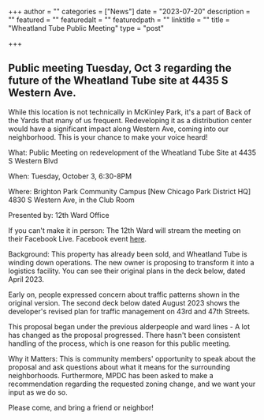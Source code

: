 +++
author = ""
categories = ["News"]
date = "2023-07-20"
description = ""
featured = ""
featuredalt = ""
featuredpath = ""
linktitle = ""
title = "Wheatland Tube Public Meeting"
type = "post"

+++ 

## Public meeting Tuesday, Oct 3 regarding the future of the Wheatland Tube site at 4435 S Western Ave. 

While this location is not technically in McKinley Park, it's a part of Back of the Yards that many of us frequent. Redeveloping it as a distribution center would have a significant impact along Western Ave, coming into our neighborhood. This is your chance to make your voice heard! 

What: Public Meeting on redevelopment of the Wheatland Tube Site at 4435 S Western Blvd

When: Tuesday, October 3, 6:30-8PM

Where: Brighton Park Community Campus [New Chicago Park District HQ]
             4830 S Western Ave, in the Club Room

Presented by: 12th Ward Office

If you can't make it in person:  The 12th Ward will stream the meeting on their Facebook Live. Facebook event [here](https://www.facebook.com/events/995703701713803/). 

Background: This property has already been sold, and Wheatland Tube is winding down operations. The new owner is proposing to transform it into a logistics facility. You can see their original plans in the deck below, dated April 2023. 

Early on, people expressed concern about traffic patterns shown in the original version. The second deck below dated August 2023 shows the developer's revised plan for traffic management on 43rd and 47th Streets. 

This proposal began under the previous alderpeople and ward lines - A lot has changed as the proposal progressed. There hasn't been consistent handling of the process, which is one reason for this public meeting. 

Why it Matters: This is community members' opportunity to speak about the proposal and ask questions about what it means for the surrounding neighborhoods. Furthermore, MPDC has been asked to make a recommendation regarding the requested zoning change, and we want your input as we do so.  

Please come, and bring a friend or neighbor!
